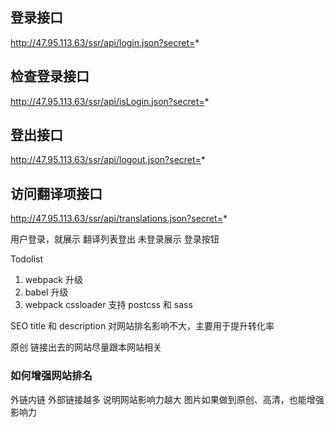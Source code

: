 ## 登录接口

http://47.95.113.63/ssr/api/login.json?secret=*

## 检查登录接口

http://47.95.113.63/ssr/api/isLogin.json?secret=*

## 登出接口

http://47.95.113.63/ssr/api/logout.json?secret=*

## 访问翻译项接口

http://47.95.113.63/ssr/api/translations.json?secret=*

用户登录，就展示 <Link>翻译列表</Link><Link>登出</Link>
未登录展示 登录按钮

Todolist

1. webpack 升级
2. babel 升级
3. webpack cssloader 支持 postcss 和 sass

SEO
title 和 description 对网站排名影响不大，主要用于提升转化率

原创
链接出去的网站尽量跟本网站相关

### 如何增强网站排名

外链内链
外部链接越多 说明网站影响力越大
图片如果做到原创、高清，也能增强影响力
